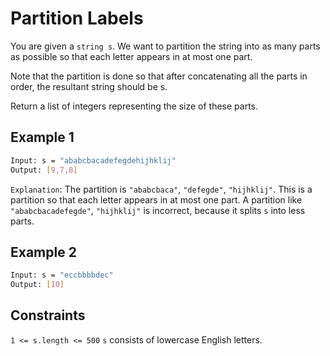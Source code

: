 # Partition Labels

You are given a `string s`. We want to partition the string into as many parts as possible so that each letter appears in at most one part.

Note that the partition is done so that after concatenating all the parts in order, the resultant string should be s.

Return a list of integers representing the size of these parts.

## Example 1

```bash
Input: s = "ababcbacadefegdehijhklij"
Output: [9,7,8]
```

`Explanation`:
The partition is `"ababcbaca"`, `"defegde"`, `"hijhklij"`.
This is a partition so that each letter appears in at most one part.
A partition like `"ababcbacadefegde"`, `"hijhklij"` is incorrect, because it splits `s` into less parts.

## Example 2

```bash
Input: s = "eccbbbbdec"
Output: [10]
```

## Constraints

`1 <= s.length <= 500`
`s` consists of lowercase English letters.
